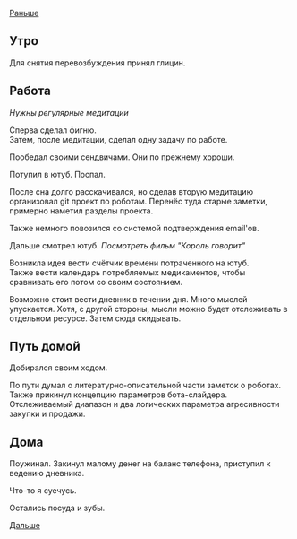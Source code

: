[Раньше](2020.01.15.md)  
## Утро
Для снятия перевозбуждения принял глицин.
## Работа
*Нужны регулярные медитации*

Сперва сделал фигню.  
Затем, после медитации, сделал одну задачу по работе.

Пообедал своими сендвичами. Они по прежнему хороши.

Потупил в ютуб. Поспал.

После сна долго расскачивался, но сделав вторую медитацию организовал git проект по роботам. Перенёс туда старые заметки, примерно наметил разделы проекта.

Также немного повозился со системой подтверждения email'ов.

Дальше смотрел ютуб.
*Посмотреть фильм "Король говорит"*

Возникла идея вести счётчик времени потраченного на ютуб.  
Также вести календарь потребляемых медикаментов, чтобы сравнивать его потом со своим состоянием.

Возможно стоит вести дневник в течении дня. Много мыслей упускается. Хотя, с другой стороны, мысли можно будет отслеживать в отдельном ресурсе. Затем сюда скидывать.

## Путь домой
Добирался своим ходом.

По пути думал о литературно-описательной части заметок о роботах.  
Также прикинул концепцию параметров бота-слайдера. Отслеживаемый диапазон и два логических параметра агресивности закупки и продажи.
## Дома
Поужинал. Закинул малому денег на баланс телефона, приступил к ведению дневника.

Что-то я суечусь.

Остались посуда и зубы.

[Дальше](2020.01.17.md)